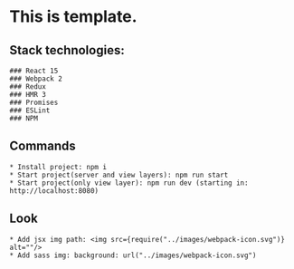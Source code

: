 This is template.
===================

Stack technologies:
-------------------

    ### React 15
    ### Webpack 2
    ### Redux
    ### HMR 3
    ### Promises
    ### ESLint
    ### NPM

Commands
--------
    * Install project: npm i
    * Start project(server and view layers): npm run start
    * Start project(only view layer): npm run dev (starting in: http://localhost:8080)

Look
----
    * Add jsx img path: <img src={require("../images/webpack-icon.svg")} alt=""/>
    * Add sass img: background: url("../images/webpack-icon.svg")
